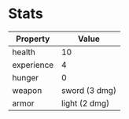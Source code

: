 # Stats

| Property   | Value         |
|------------|---------------|
| health     | 10            |
| experience | 4             |
| hunger     | 0             |
| weapon     | sword (3 dmg) |
| armor      | light (2 dmg) |
